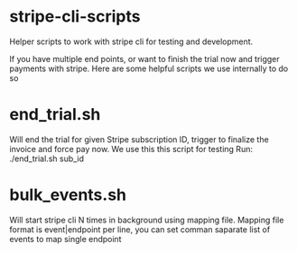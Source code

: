 # stripe-cli-scripts
Helper scripts to work with stripe cli for testing and development.

If you have multiple end points, or want to finish the trial now and trigger payments with stripe. Here are some helpful scripts we use internally to do so

# end_trial.sh

Will end the trial for given Stripe subscription ID,  trigger to finalize the invoice and force pay now.
We use this this script for testing
Run: 
./end_trial.sh sub_id

# bulk_events.sh
Will start stripe cli N times in background using mapping file. 
Mapping file format is event|endpoint per line, you can set comman saparate list of events to map single endpoint
